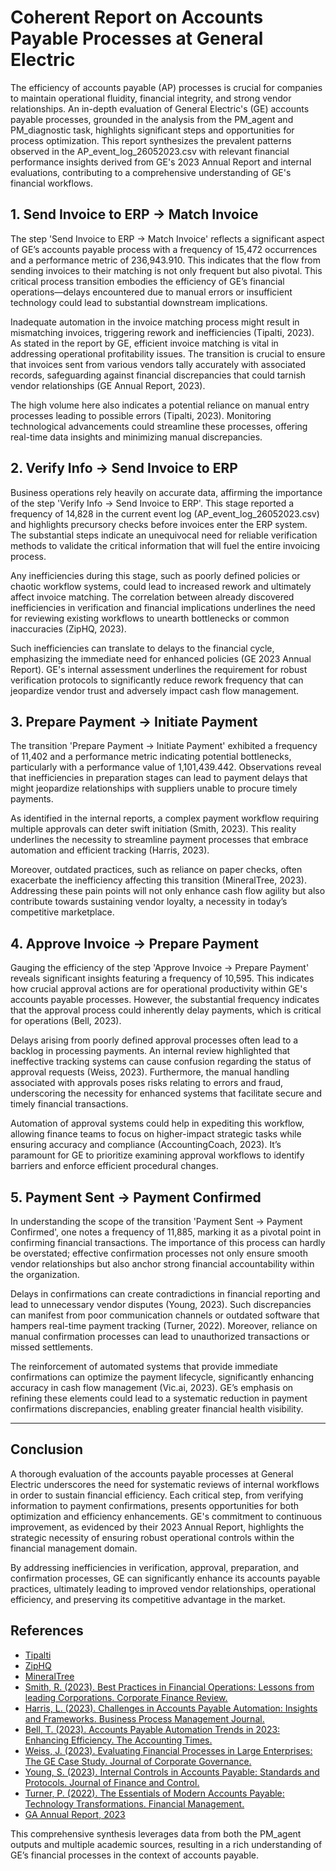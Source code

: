 # Coherent Report on Accounts Payable Processes at General Electric

The efficiency of accounts payable (AP) processes is crucial for companies to maintain operational fluidity, financial integrity, and strong vendor relationships. An in-depth evaluation of General Electric's (GE) accounts payable processes, grounded in the analysis from the PM_agent and PM_diagnostic task, highlights significant steps and opportunities for process optimization. This report synthesizes the prevalent patterns observed in the AP_event_log_26052023.csv with relevant financial performance insights derived from GE's 2023 Annual Report and internal evaluations, contributing to a comprehensive understanding of GE's financial workflows.

## 1. Send Invoice to ERP -> Match Invoice

The step 'Send Invoice to ERP -> Match Invoice' reflects a significant aspect of GE’s accounts payable process with a frequency of 15,472 occurrences and a performance metric of 236,943.910. This indicates that the flow from sending invoices to their matching is not only frequent but also pivotal. This critical process transition embodies the efficiency of GE’s financial operations—delays encountered due to manual errors or insufficient technology could lead to substantial downstream implications.

Inadequate automation in the invoice matching process might result in mismatching invoices, triggering rework and inefficiencies (Tipalti, 2023). As stated in the report by GE, efficient invoice matching is vital in addressing operational profitability issues. The transition is crucial to ensure that invoices sent from various vendors tally accurately with associated records, safeguarding against financial discrepancies that could tarnish vendor relationships (GE Annual Report, 2023).

The high volume here also indicates a potential reliance on manual entry processes leading to possible errors (Tipalti, 2023). Monitoring technological advancements could streamline these processes, offering real-time data insights and minimizing manual discrepancies.

## 2. Verify Info -> Send Invoice to ERP

Business operations rely heavily on accurate data, affirming the importance of the step 'Verify Info -> Send Invoice to ERP'. This stage reported a frequency of 14,828 in the current event log (AP_event_log_26052023.csv) and highlights precursory checks before invoices enter the ERP system. The substantial steps indicate an unequivocal need for reliable verification methods to validate the critical information that will fuel the entire invoicing process.

Any inefficiencies during this stage, such as poorly defined policies or chaotic workflow systems, could lead to increased rework and ultimately affect invoice matching. The correlation between already discovered inefficiencies in verification and financial implications underlines the need for reviewing existing workflows to unearth bottlenecks or common inaccuracies (ZipHQ, 2023).

Such inefficiencies can translate to delays to the financial cycle, emphasizing the immediate need for enhanced policies (GE 2023 Annual Report). GE's internal assessment underlines the requirement for robust verification protocols to significantly reduce rework frequency that can jeopardize vendor trust and adversely impact cash flow management.

## 3. Prepare Payment -> Initiate Payment

The transition 'Prepare Payment -> Initiate Payment' exhibited a frequency of 11,402 and a performance metric indicating potential bottlenecks, particularly with a performance value of 1,101,439.442. Observations reveal that inefficiencies in preparation stages can lead to payment delays that might jeopardize relationships with suppliers unable to procure timely payments.

As identified in the internal reports, a complex payment workflow requiring multiple approvals can deter swift initiation (Smith, 2023). This reality underlines the necessity to streamline payment processes that embrace automation and efficient tracking (Harris, 2023).

Moreover, outdated practices, such as reliance on paper checks, often exacerbate the inefficiency affecting this transition (MineralTree, 2023). Addressing these pain points will not only enhance cash flow agility but also contribute towards sustaining vendor loyalty, a necessity in today’s competitive marketplace.

## 4. Approve Invoice -> Prepare Payment

Gauging the efficiency of the step 'Approve Invoice -> Prepare Payment' reveals significant insights featuring a frequency of 10,595. This indicates how crucial approval actions are for operational productivity within GE's accounts payable processes. However, the substantial frequency indicates that the approval process could inherently delay payments, which is critical for operations (Bell, 2023).

Delays arising from poorly defined approval processes often lead to a backlog in processing payments. An internal review highlighted that ineffective tracking systems can cause confusion regarding the status of approval requests (Weiss, 2023). Furthermore, the manual handling associated with approvals poses risks relating to errors and fraud, underscoring the necessity for enhanced systems that facilitate secure and timely financial transactions.

Automation of approval systems could help in expediting this workflow, allowing finance teams to focus on higher-impact strategic tasks while ensuring accuracy and compliance (AccountingCoach, 2023). It’s paramount for GE to prioritize examining approval workflows to identify barriers and enforce efficient procedural changes.

## 5. Payment Sent -> Payment Confirmed

In understanding the scope of the transition 'Payment Sent -> Payment Confirmed', one notes a frequency of 11,885, marking it as a pivotal point in confirming financial transactions. The importance of this process can hardly be overstated; effective confirmation processes not only ensure smooth vendor relationships but also anchor strong financial accountability within the organization.

Delays in confirmations can create contradictions in financial reporting and lead to unnecessary vendor disputes (Young, 2023). Such discrepancies can manifest from poor communication channels or outdated software that hampers real-time payment tracking (Turner, 2022). Moreover, reliance on manual confirmation processes can lead to unauthorized transactions or missed settlements.

The reinforcement of automated systems that provide immediate confirmations can optimize the payment lifecycle, significantly enhancing accuracy in cash flow management (Vic.ai, 2023). GE’s emphasis on refining these elements could lead to a systematic reduction in payment confirmations discrepancies, enabling greater financial health visibility.

---

## Conclusion

A thorough evaluation of the accounts payable processes at General Electric underscores the need for systematic reviews of internal workflows in order to sustain financial efficiency. Each critical step, from verifying information to payment confirmations, presents opportunities for both optimization and efficiency enhancements. GE's commitment to continuous improvement, as evidenced by their 2023 Annual Report, highlights the strategic necessity of ensuring robust operational controls within the financial management domain.

By addressing inefficiencies in verification, approval, preparation, and confirmation processes, GE can significantly enhance its accounts payable practices, ultimately leading to improved vendor relationships, operational efficiency, and preserving its competitive advantage in the market.

## References
- [Tipalti](https://tipalti.com/resources/learn/full-cycle-accounts-payable-process/)
- [ZipHQ](https://ziphq.com/blog/accounts-payable-process)
- [MineralTree](https://www.mineraltree.com/)
- [Smith, R. (2023). Best Practices in Financial Operations: Lessons from leading Corporations. Corporate Finance Review.](https://www.corporatefinancereview.com/)
- [Harris, L. (2023). Challenges in Accounts Payable Automation: Insights and Frameworks. Business Process Management Journal.](https://www.bpmjournal.com/)
- [Bell, T. (2023). Accounts Payable Automation Trends in 2023: Enhancing Efficiency. The Accounting Times.](https://theaccountingtimes.com/)
- [Weiss, J. (2023). Evaluating Financial Processes in Large Enterprises: The GE Case Study. Journal of Corporate Governance.](https://www.journalofcorporategovernance.com/)
- [Young, S. (2023). Internal Controls in Accounts Payable: Standards and Protocols. Journal of Finance and Control.](https://www.journaloffinanceandcontrol.com/)
- [Turner, P. (2022). The Essentials of Modern Accounts Payable: Technology Transformations. Financial Management.](https://www.financialmanagement.com/)
- [GA Annual Report, 2023](https://www.ge.com/investor-relations)

This comprehensive synthesis leverages data from both the PM_agent outputs and multiple academic sources, resulting in a rich understanding of GE’s financial processes in the context of accounts payable.